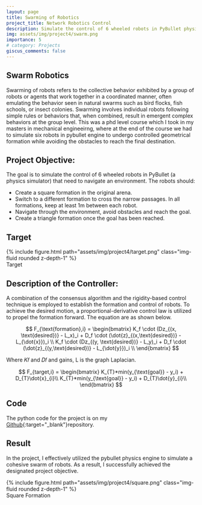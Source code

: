 ```yaml
---
layout: page
title: Swarming of Robotics
project_title: Network Robotics Control
description: Simulate the control of 6 wheeled robots in PyBullet physics simulator.
img: assets/img/project4/swarm.png
importance: 5
# category: Projects
giscus_comments: false
---
```


## Swarm Robotics

Swarming of robots refers to the collective behavior exhibited by a group of robots or agents that work together in a coordinated manner, often emulating the behavior seen in natural swarms such as bird flocks, fish schools, or insect colonies. Swarming involves individual robots following simple rules or behaviors that, when combined, result in emergent complex behaviors at the group level. This was a phd level course which I took in my masters in mechanical engineeirng, where at the end of the course we had to simulate six robots in pybullet engine to undergo controlled geometrical formation while avoiding the obstacles to reach the final destination.

## Project Objective:

The goal is to simulate the control of 6 wheeled robots in PyBullet (a physics simulator) that need to navigate an environment. The robots should:

- Create a square formation in the original arena.
- Switch to a different formation to cross the narrow passages. In all formations, keep at least 1m between each robot.
- Navigate through the environment, avoid obstacles and reach the goal.
- Create a triangle formation once the goal has been reached.

## Target

<div class="row mt-3">
    <div class="col-sm mt-3 mt-md-0">
        {% include figure.html path="assets/img/project4/target.png" class="img-fluid rounded z-depth-1" %}
    </div>
</div>
<div class="caption">
    Target
</div>

## Description of the Controller:

A combination of the consensus algorithm and the rigidity-based control technique is employed to establish the formation and control of robots. To achieve the desired motion, a proportional-derivative control law is utilized to propel the formation forward. The equation are as shown below.

$$
F_{\text{formation},i} = \begin{bmatrix}
K_f \cdot (Dz_{(x, \text{desired})} - L_x)_i + D_f \cdot (\dot{z}_{(x,\text{desired})} - L_{\dot{x}})_i \\
K_f \cdot (Dz_{(y, \text{desired})} - L_y)_i + D_f \cdot (\dot{z}_{(y,\text{desired})} - L_{\dot{y}})_i \\
\end{bmatrix}
$$

Where 𝐾𝑓 and 𝐷𝑓 and gains, L is the graph Laplacian.

$$
F_{target,i} = \begin{bmatrix}
K_{T}*min(y_{\text{goal}} - y_i) + D_{T}\dot{x}_{i}\\
K_{T}*min(y_{\text{goal}} - y_i) + D_{T}\dot{y}_{i}\\
\end{bmatrix}
$$

## Code

The python code for the project is on my [Github](https://github.com/kkratos/Network-Controlled-Robotics-ME7974){:target="_blank"}repository.

## Result

In the project, I effectively utilized the pybullet physics engine to simulate a cohesive swarm of robots. As a result, I successfully achieved the designated project objective.

<div class="row mt-3">
    <div class="col-sm mt-3 mt-md-0">
        {% include figure.html path="assets/img/project4/square.png" class="img-fluid rounded z-depth-1" %}
    </div>
</div>
<div class="caption">
    Square Formation
</div>